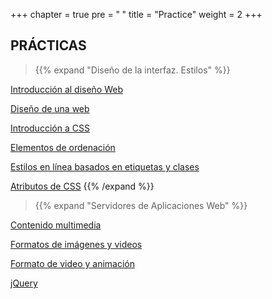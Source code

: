 +++
chapter = true
pre = "<b> </b>"
title = "Practice"
weight = 2
+++

## PRÁCTICAS

> {{% expand "Diseño de la interfaz. Estilos" %}}

[Introducción al diseño Web](pac1)

[Diseño de una web](pac2)

[Introducción a CSS](pac3)

[Elementos de ordenación](pac4)

[Estilos en línea basados en etiquetas y clases](pac5)

[Atributos de CSS](pac6)
{{% /expand %}}

> {{% expand "Servidores de Aplicaciones Web" %}}

[Contenido multimedia](pac7)

[Formatos de imágenes y videos](pac8)

[Formato de video y animación](pac9)

[jQuery](pac10)